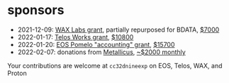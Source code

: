 # sponsors

* 2021-12-09: [WAX Labs grant](https://labs.wax.io/proposals/27), partially repurposed for BDATA, [$7000](https://wax.bloks.io/transaction/ff5b33ada31e653b6bd22b65f4f9b6e1f3899ba6ba914ab3a6365ea73250b269)
* 2022-01-17: [Telos Works grant](https://app.telos.net/trails/ballots/accounting/1642462699170), [$10800](https://eosauthority.com/transaction/5da8f51ea8255cfe3b7a683029e416139162a452f98eb14c3b110a53dee662b3?network=telos)
* 2022-01-20: [EOS Pomelo "accounting" grant](https://pomelo.io/grants/accounting), [$15700](https://bloks.io/transaction/b69e6e7baf87ca8cbd02bc3cdf0fbf2888e294825c56b16b652384d6f7678119)
* 2022-02-07: donations from [Metallicus](https://metalpay.com/), [~$2000 monthly](https://www.protonscan.io/transaction/3b5efee79e311f7362574e43850b4694452ad4e60d55a191e0cd972f42035e33)



Your contributions are welcome at `cc32dnineexp` on EOS, Telos, WAX, and Proton
